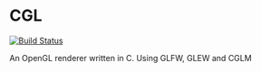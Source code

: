 # CGL

[![Build Status](https://travis-ci.org/Th3T3chn0G1t/CGL.png?branch=master)](https://travis-ci.org/Th3T3chn0G1t/CGL)

An OpenGL renderer written in C. Using GLFW, GLEW and CGLM
